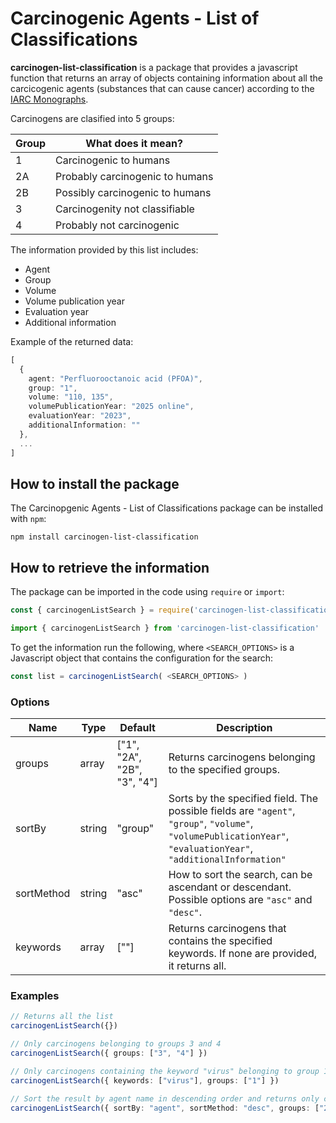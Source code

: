 # Carcinogenic Agents - List of Classifications

**carcinogen-list-classification** is a package that provides a javascript function that returns an array of objects containing information about all the carcicogenic agents (substances that can cause cancer) according to the [IARC Monographs](https://monographs.iarc.who.int/list-of-classifications/).  

Carcinogens are clasified into 5 groups:

| Group         | What does it mean?             |
| ------------- |------------------------------|
| 1             | Carcinogenic to humans         |
| 2A            | Probably carcinogenic to humans|
| 2B            | Possibly carcinogenic to humans|
| 3             | Carcinogenity not classifiable |
| 4             | Probably not carcinogenic      |
  
The information provided by this list includes:

* Agent
* Group
* Volume
* Volume publication year
* Evaluation year
* Additional information

Example of the returned data:

```typescript
[
  {
    agent: "Perfluorooctanoic acid (PFOA)",
    group: "1",
    volume: "110, 135",
    volumePublicationYear: "2025 online",
    evaluationYear: "2023",
    additionalInformation: ""
  },
  ...
]
```

## How to install the package
The Carcinopgenic Agents - List of Classifications package can be installed with `npm`:

```
npm install carcinogen-list-classification
```

## How to retrieve the information

The package can be imported in the code using `require` or `import`:

```typescript
const { carcinogenListSearch } = require('carcinogen-list-classification')
```

```typescript
import { carcinogenListSearch } from 'carcinogen-list-classification'
```

To get the information run the following, where `<SEARCH_OPTIONS>` is a Javascript object that contains the configuration for the search:

```typescript
const list = carcinogenListSearch( <SEARCH_OPTIONS> )
```

### Options
| Name         | Type             | Default         | Description |
| ------------- | ------------- |------------------|------------------|
| groups     | array    | ["1", "2A", "2B", "3", "4"]  | Returns carcinogens belonging to the specified groups.  |
| sortBy    | string    | "group"| Sorts by the specified field. The possible fields are `"agent"`, `"group"`, `"volume"`, `"volumePublicationYear"`, `"evaluationYear"`, `"additionalInformation"`|
| sortMethod    | string    | "asc"| How to sort the search, can be ascendant or descendant. Possible options are `"asc"` and `"desc"`.  |
| keywords     | array      | [""] | Returns carcinogens that contains the specified keywords. If none are provided, it returns all.  |

### Examples
```typescript
// Returns all the list
carcinogenListSearch({})

// Only carcinogens belonging to groups 3 and 4
carcinogenListSearch({ groups: ["3", "4"] })

// Only carcinogens containing the keyword "virus" belonging to group 1
carcinogenListSearch({ keywords: ["virus"], groups: ["1"] })

// Sort the result by agent name in descending order and returns only carcinogens belonging to group 2A
carcinogenListSearch({ sortBy: "agent", sortMethod: "desc", groups: ["2A"] })
```
